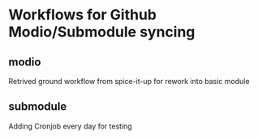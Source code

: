 # Workflows for Github Modio/Submodule syncing
## modio
Retrived ground workflow from spice-it-up for rework into basic module
## submodule
Adding Cronjob every day for testing
